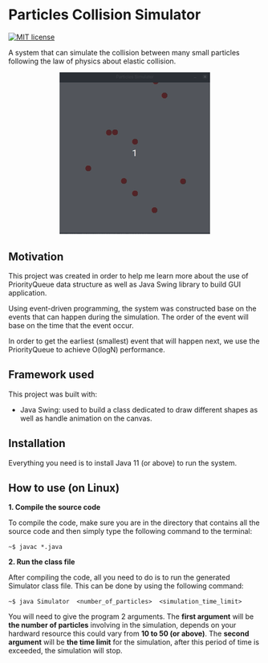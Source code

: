 # Particles Collision Simulator

[![MIT license](https://img.shields.io/badge/License-MIT-blue.svg)](https://lbesson.mit-license.org/)

A system that can simulate the collision between many small particles following the law of physics about elastic collision.

<div style="text-align:center">
    <img src="./logo.gif" alt="logo" width="300"/>
</div>

## Motivation

This project was created in order to help me learn more about the use of PriorityQueue data structure as well as Java Swing library to build GUI application.

Using event-driven programming, the system was constructed base on the events that can happen during the simulation. The order of the event will base on the time that the event occur.

In order to get the earliest (smallest) event that will happen next, we use the PriorityQueue to achieve O(logN) performance.

## Framework used

This project was built with:

- Java Swing: used to build a class dedicated to draw different shapes as well as handle animation on the canvas. 

## Installation

Everything you need is to install Java 11 (or above) to run the system.

## How to use (on Linux)

__1. Compile the source code__

To compile the code, make sure you are in the directory that contains all the source code and then simply type the following command to the terminal:

```
~$ javac *.java
```

__2. Run the class file__

After compiling the code, all you need to do is to run the generated Simulator class file. This can be done by using the following command:

```
~$ java Simulator  <number_of_particles>  <simulation_time_limit>
```

You will need to give the program 2 arguments. The __first argument__ will be __the number of particles__ involving in the simulation, depends on your hardward resource this could vary from __10 to 50 (or above)__. The __second argument__ will be __the time limit__ for the simulation, after this period of time is exceeded, the simulation will stop.
